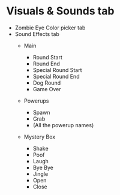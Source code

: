# Visuals & Sounds tab
   * Zombie Eye Color picker tab
   * Sound Effects tab
      * Main 
         * Round Start
         * Round End
         * Special Round Start
         * Special Round End
         * Dog Round
         * Game Over
               
       * Powerups
          * Spawn
          * Grab
          * (All the powerup names)
               
       * Mystery Box
          * Shake
          * Poof
          * Laugh
          * Bye Bye
          * Jingle
          * Open
          * Close
